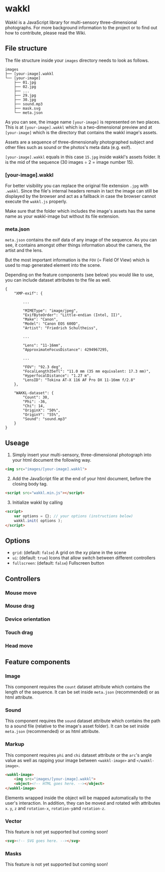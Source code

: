 # wakkl
Wakkl is a JavaScript library for multi-sensory three-dimensional photographs. For more background information to the project or to find out how to contribute, please read the Wiki.

## File structure
The file structure inside your `images` directory needs to look as follows.
```
images
├── [your-image].wakkl
└── [your-image]
    ├── 01.jpg
    ├── 02.jpg
    ├── ...
    ├── 29.jpg
    ├── 30.jpg
    ├── sound.mp3
    ├── mask.svg
    └── meta.json
```

As you can see, the image name `[your-image]` is represented on two places. This is at `[your-image].wakkl` which is a two-dimensional preview and at `[your-image]` which is the directory that contains the wakkl image's assets. 
 
Assets are a sequence of three-dimensionally photographed subject and other files such as sound or the photos's meta data (e.g. exif).

`[your-image].wakkl` equals in this case `15.jpg` inside wakkl's assets folder. It is the mid of the sequence (30 images ÷ 2 = image number 15).

### [your-image].wakkl
For better visibility you can replace the original file extension `.jpg` with `.wakkl`. Since the file's internal headers remain in tact the image can still be displayed by the browser and act as a fallback in case the browser cannot execute the `wakkl.js` properly.
 
Make sure that the folder which includes the image's assets has the same name as your wakkl-image but without its file extension.

### meta.json
`meta.json` contains the exif data of any image of the sequence. As you can see, it contains amongst other things information about the camera, the artist and the lens. 
 
But the most important information is the `FOV` (= Field Of View) which is used to map generated element into the scene.
 
Depending on the feature components (see below) you would like to use, you can include dataset attributes to the file as well.
```
{
    "XMP-exif": {

        ...

        "MIMEType": "image/jpeg",
        "ExifByteOrder": "Little-endian (Intel, II)",
        "Make": "Canon",
        "Model": "Canon EOS 600D",
        "Artist": "Friedrich Schultheiss",

        ...

        "Lens": "11-16mm",
        "ApproximateFocusDistance": 4294967295,
        
        ...

        "FOV": "92.3 deg",
        "FocalLength35efl": "11.0 mm (35 mm equivalent: 17.3 mm)",
        "HyperfocalDistance": "1.27 m",
        "LensID": "Tokina AT-X 116 AF Pro DX 11-16mm f/2.8"
    },

    "WAKKL-dataset": {
        "Count": 30,
        "Phi": -36,
        "Chi": 14,
        "OriginX": "50%",
        "OriginY": "55%",
        "Sound": "sound.mp3"
    }
}
```




## Useage
1. Simply insert your multi-sensory, three-dimensional photograph into your html document the following way.
```html
<img src="images/[your-image].wakkl">
``` 
2. Add the JavaScript file at the end of your html document, before the closing body tag.
```html
<script src="wakkl.min.js"></script>
```
3. Initialize wakkl by calling
```html
<script>
    var options = {}; // your options (instructions below)
    wakkl.init( options );
</script>
```


## Options

- `grid`: (default: `false`) A grid on the xy plane in the scene
- `ui`: (default: `true`) Icons that allow switch between different controllers
- `fullscreen`: (default: `false`) Fullscreen button


## Controllers

### Mouse move

### Mouse drag

### Device orientation

### Touch drag

### Head move



## Feature components

### Image
This component requires the `count` dataset attribute which contains the length of the sequence. It can be set inside `meta.json` (recommended) or as html attribute.

### Sound
This component requires the `sound` dataset attribute which contains the path to a sound file (relative to the image's asset folder). It can be set inside `meta.json` (recommended) or as html attribute.

### Markup
This component requires `phi` and `chi` dataset attribute or the `arc`'s angle value as well as rapping your image between `<wakkl-image>` and `</wakkl-image>`.
```html
<wakkl-image>
    <img src="images/[your-image].wakkl">
    <object><!-- HTML goes here. --></object>
</wakkl-image>
```
Elements wrapped inside the object will be mapped automatically  to the user's interaction. In addition, they can be moved and rotated with attributes `x`. `y`, `z` and `rotation-x`, `rotation-y`and `rotation-z`.

### Vector
This feature is not yet supported but coming soon!
```html
<svg><!-- SVG goes here. --></svg>
```

### Masks
This feature is not yet supported but coming soon!